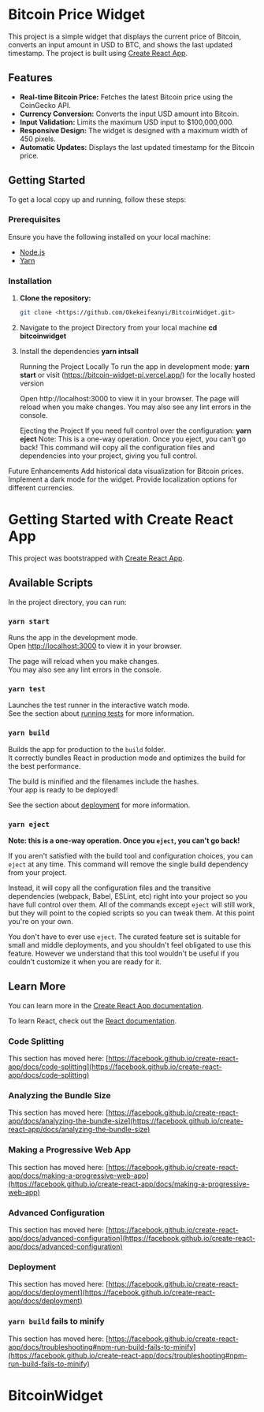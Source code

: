 # Bitcoin Price Widget

This project is a simple widget that displays the current price of Bitcoin, converts an input amount in USD to BTC, and shows the last updated timestamp. The project is built using [Create React App](https://github.com/facebook/create-react-app).

## Features

- **Real-time Bitcoin Price:** Fetches the latest Bitcoin price using the CoinGecko API.
- **Currency Conversion:** Converts the input USD amount into Bitcoin.
- **Input Validation:** Limits the maximum USD input to $100,000,000.
- **Responsive Design:** The widget is designed with a maximum width of 450 pixels.
- **Automatic Updates:** Displays the last updated timestamp for the Bitcoin price.

## Getting Started

To get a local copy up and running, follow these steps:

### Prerequisites

Ensure you have the following installed on your local machine:

- [Node.js](https://nodejs.org/)
- [Yarn](https://yarnpkg.com/)

### Installation

1. **Clone the repository:**

   ```bash
   git clone <https://github.com/Okekeifeanyi/BitcoinWidget.git>

   ```

2. Navigate to the project Directory from your local machine
   **cd bitcoinwidget**

3. Install the dependencies
   **yarn intsall**

   Running the Project Locally
   To run the app in development mode:
   **yarn start** or visit (https://bitcoin-widget-pi.vercel.app/) for the locally hosted version

   Open http://localhost:3000 to view it in your browser.
   The page will reload when you make changes.
   You may also see any lint errors in the console.

   Ejecting the Project
   If you need full control over the configuration: **yarn eject**
   Note: This is a one-way operation. Once you eject, you can't go back! This command will copy all the configuration files and dependencies into your project, giving you full control.

Future Enhancements
Add historical data visualization for Bitcoin prices.
Implement a dark mode for the widget.
Provide localization options for different currencies.

# Getting Started with Create React App

This project was bootstrapped with [Create React App](https://github.com/facebook/create-react-app).

## Available Scripts

In the project directory, you can run:

### `yarn start`

Runs the app in the development mode.\
Open [http://localhost:3000](http://localhost:3000) to view it in your browser.

The page will reload when you make changes.\
You may also see any lint errors in the console.

### `yarn test`

Launches the test runner in the interactive watch mode.\
See the section about [running tests](https://facebook.github.io/create-react-app/docs/running-tests) for more information.

### `yarn build`

Builds the app for production to the `build` folder.\
It correctly bundles React in production mode and optimizes the build for the best performance.

The build is minified and the filenames include the hashes.\
Your app is ready to be deployed!

See the section about [deployment](https://facebook.github.io/create-react-app/docs/deployment) for more information.

### `yarn eject`

**Note: this is a one-way operation. Once you `eject`, you can't go back!**

If you aren't satisfied with the build tool and configuration choices, you can `eject` at any time. This command will remove the single build dependency from your project.

Instead, it will copy all the configuration files and the transitive dependencies (webpack, Babel, ESLint, etc) right into your project so you have full control over them. All of the commands except `eject` will still work, but they will point to the copied scripts so you can tweak them. At this point you're on your own.

You don't have to ever use `eject`. The curated feature set is suitable for small and middle deployments, and you shouldn't feel obligated to use this feature. However we understand that this tool wouldn't be useful if you couldn't customize it when you are ready for it.

## Learn More

You can learn more in the [Create React App documentation](https://facebook.github.io/create-react-app/docs/getting-started).

To learn React, check out the [React documentation](https://reactjs.org/).

### Code Splitting

This section has moved here: [https://facebook.github.io/create-react-app/docs/code-splitting](https://facebook.github.io/create-react-app/docs/code-splitting)

### Analyzing the Bundle Size

This section has moved here: [https://facebook.github.io/create-react-app/docs/analyzing-the-bundle-size](https://facebook.github.io/create-react-app/docs/analyzing-the-bundle-size)

### Making a Progressive Web App

This section has moved here: [https://facebook.github.io/create-react-app/docs/making-a-progressive-web-app](https://facebook.github.io/create-react-app/docs/making-a-progressive-web-app)

### Advanced Configuration

This section has moved here: [https://facebook.github.io/create-react-app/docs/advanced-configuration](https://facebook.github.io/create-react-app/docs/advanced-configuration)

### Deployment

This section has moved here: [https://facebook.github.io/create-react-app/docs/deployment](https://facebook.github.io/create-react-app/docs/deployment)

### `yarn build` fails to minify

This section has moved here: [https://facebook.github.io/create-react-app/docs/troubleshooting#npm-run-build-fails-to-minify](https://facebook.github.io/create-react-app/docs/troubleshooting#npm-run-build-fails-to-minify)

# BitcoinWidget
